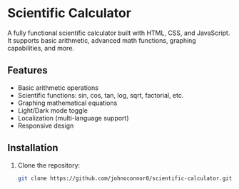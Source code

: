 # Scientific Calculator

A fully functional scientific calculator built with HTML, CSS, and JavaScript. It supports basic arithmetic, advanced math functions, graphing capabilities, and more.

## Features
- Basic arithmetic operations
- Scientific functions: sin, cos, tan, log, sqrt, factorial, etc.
- Graphing mathematical equations
- Light/Dark mode toggle
- Localization (multi-language support)
- Responsive design

## Installation
1. Clone the repository:
   ```bash
   git clone https://github.com/johnoconnor0/scientific-calculator.git
